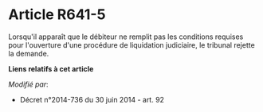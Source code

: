 # Article R641-5

Lorsqu'il apparaît que le débiteur ne remplit pas les conditions requises pour l'ouverture d'une procédure de liquidation
judiciaire, le tribunal rejette la demande.

**Liens relatifs à cet article**

_Modifié par_:

  - Décret n°2014-736 du 30 juin 2014 - art. 92
